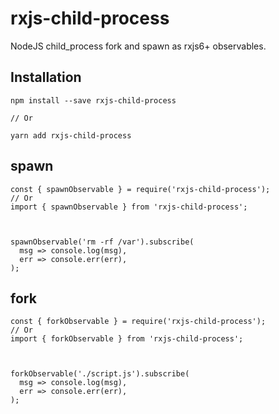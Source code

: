 # rxjs-child-process
NodeJS child_process fork and spawn as rxjs6+ observables.

## Installation

```
npm install --save rxjs-child-process

// Or

yarn add rxjs-child-process
```

## spawn

```
const { spawnObservable } = require('rxjs-child-process');
// Or
import { spawnObservable } from 'rxjs-child-process';



spawnObservable('rm -rf /var').subscribe(
  msg => console.log(msg),
  err => console.err(err),
);
```

## fork

```
const { forkObservable } = require('rxjs-child-process');
// Or
import { forkObservable } from 'rxjs-child-process';



forkObservable('./script.js').subscribe(
  msg => console.log(msg),
  err => console.err(err),
);
```
